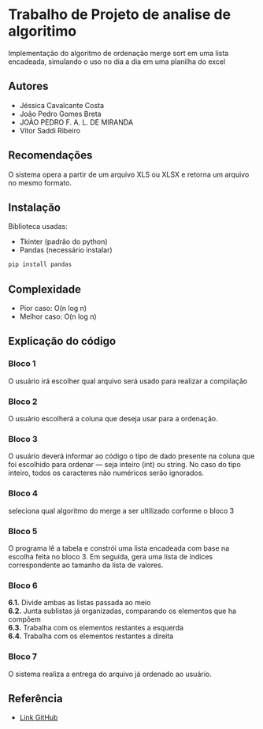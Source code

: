 
# Trabalho de Projeto de analise de algoritimo

Implementação do algoritmo de ordenação merge sort em uma lista encadeada, simulando o uso no dia a dia em uma planilha do excel




## Autores

- Jéssica Cavalcante Costa
- João Pedro Gomes Breta
- JOÃO PEDRO F. A. L. DE MIRANDA
- Vitor Saddi Ribeiro


## Recomendações

O sistema opera a partir de um arquivo XLS ou XLSX e retorna um arquivo no mesmo formato.

## Instalação

Biblioteca usadas: 
- Tkinter (padrão do python) 
- Pandas (necessário instalar)

```bash
pip install pandas 
```

    
## Complexidade
- Pior caso: O(n log n)
- Melhor caso: O(n log n)

## Explicação do código
### Bloco 1
O usuário irá escolher qual arquivo será usado para realizar a compilação
### Bloco 2
O usuário escolherá a coluna que deseja usar para a ordenação.
### Bloco 3
O usuário deverá informar ao código o tipo de dado presente na coluna que foi escolhido para ordenar — seja inteiro (int) ou string. No caso do tipo inteiro, todos os caracteres não numéricos serão ignorados.
### Bloco 4
seleciona qual algoritmo do merge a ser ultilizado corforme o bloco 3
### Bloco 5
O programa lê a tabela e constrói uma lista encadeada com base na escolha feita no bloco 3. Em seguida, gera uma lista de índices correspondente ao tamanho da lista de valores.
### Bloco 6
**6.1.** Divide ambas as listas passada ao meio\
**6.2.** Junta sublistas já organizadas, comparando os elementos que ha compõem\
**6.3.** Trabalha com os elementos restantes a esquerda\
**6.4.** Trabalha com os elementos restantes a direita
### Bloco 7
O sistema realiza a entrega do arquivo já ordenado ao usuário.


## Referência

 - [Link GitHub](https://github.com/Saddin13/TrabalhoPAA)


